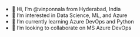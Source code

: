 - 👋 Hi, I’m @vinponnala from Hyderabad, India
- 👀 I’m interested in Data Science, ML, and Azure
- 🌱 I’m currently learning Azure DevOps and Python
- 💞️ I’m looking to collaborate on MS Azure DevOps
<!--- 📫 How to reach me ... --- >

<!---
vinponnala/vinponnala is a ✨ special ✨ repository because its `README.md` (this file) appears on your GitHub profile.
You can click the Preview link to take a look at your changes.
--->
